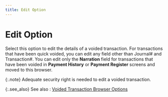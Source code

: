 ```yaml
---
title: Edit Option
---
```


# Edit Option


Select this option to edit the details of a voided transaction. For  transactions that have been quick voided, you can edit any field other  than Journal# and Transaction#. You can edit only the **Narration**  field for transactions that have been voided in **Payment 
 History** or **Payment Register**  screens and moved to this browser.


{:.note}
Adequate security right is needed to edit  a voided transaction.


{:.see_also}
See also
: [Voided  Transaction Browser Options]({{site.acc_baseurl}}/payment-register/wizard/browser/voided-trans/voided_transactions_browser_options_accounting.html)
